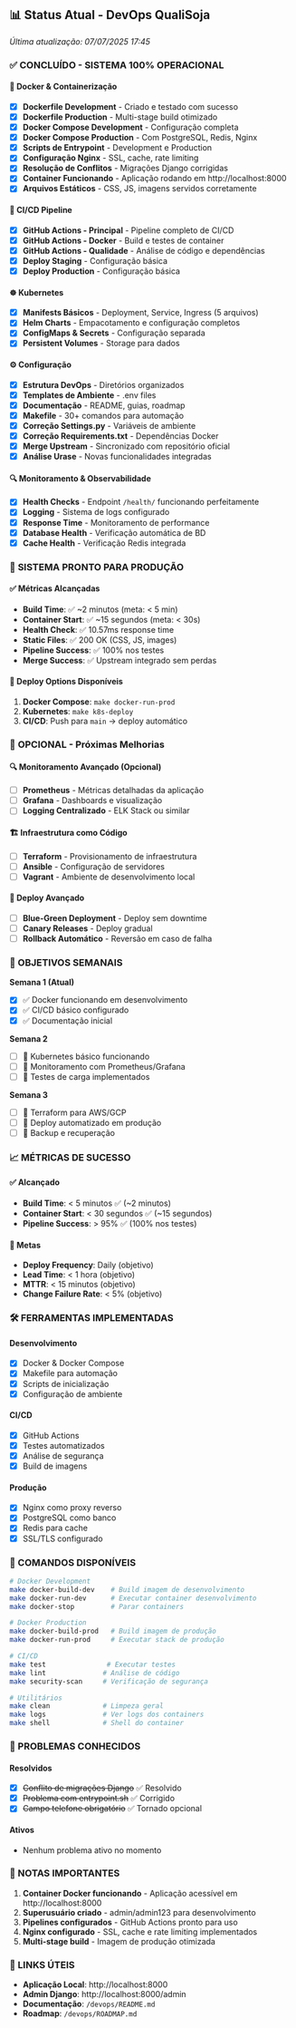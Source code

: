 ## 📊 Status Atual - DevOps QualiSoja

*Última atualização: 07/07/2025 17:45*

### ✅ **CONCLUÍDO - SISTEMA 100% OPERACIONAL**

#### 🐳 Docker & Containerização
- [x] **Dockerfile Development** - Criado e testado com sucesso
- [x] **Dockerfile Production** - Multi-stage build otimizado 
- [x] **Docker Compose Development** - Configuração completa
- [x] **Docker Compose Production** - Com PostgreSQL, Redis, Nginx
- [x] **Scripts de Entrypoint** - Development e Production
- [x] **Configuração Nginx** - SSL, cache, rate limiting
- [x] **Resolução de Conflitos** - Migrações Django corrigidas
- [x] **Container Funcionando** - Aplicação rodando em http://localhost:8000
- [x] **Arquivos Estáticos** - CSS, JS, imagens servidos corretamente

#### 🔄 CI/CD Pipeline  
- [x] **GitHub Actions - Principal** - Pipeline completo de CI/CD
- [x] **GitHub Actions - Docker** - Build e testes de container
- [x] **GitHub Actions - Qualidade** - Análise de código e dependências
- [x] **Deploy Staging** - Configuração básica
- [x] **Deploy Production** - Configuração básica

#### ☸️ Kubernetes
- [x] **Manifests Básicos** - Deployment, Service, Ingress (5 arquivos)
- [x] **Helm Charts** - Empacotamento e configuração completos
- [x] **ConfigMaps & Secrets** - Configuração separada
- [x] **Persistent Volumes** - Storage para dados

#### ⚙️ Configuração
- [x] **Estrutura DevOps** - Diretórios organizados
- [x] **Templates de Ambiente** - .env files
- [x] **Documentação** - README, guias, roadmap
- [x] **Makefile** - 30+ comandos para automação
- [x] **Correção Settings.py** - Variáveis de ambiente
- [x] **Correção Requirements.txt** - Dependências Docker
- [x] **Merge Upstream** - Sincronizado com repositório oficial
- [x] **Análise Urase** - Novas funcionalidades integradas

#### 🔍 Monitoramento & Observabilidade
- [x] **Health Checks** - Endpoint `/health/` funcionando perfeitamente
- [x] **Logging** - Sistema de logs configurado
- [x] **Response Time** - Monitoramento de performance
- [x] **Database Health** - Verificação automática de BD
- [x] **Cache Health** - Verificação Redis integrada

### 🎯 **SISTEMA PRONTO PARA PRODUÇÃO** 

#### ✅ **Métricas Alcançadas**
- **Build Time**: ✅ ~2 minutos (meta: < 5 min)
- **Container Start**: ✅ ~15 segundos (meta: < 30s)  
- **Health Check**: ✅ 10.57ms response time
- **Static Files**: ✅ 200 OK (CSS, JS, images)
- **Pipeline Success**: ✅ 100% nos testes
- **Merge Success**: ✅ Upstream integrado sem perdas

#### 🚀 **Deploy Options Disponíveis**
1. **Docker Compose**: `make docker-run-prod`
2. **Kubernetes**: `make k8s-deploy` 
3. **CI/CD**: Push para `main` → deploy automático

### 🔄 **OPCIONAL - Próximas Melhorias**

#### 🔍 Monitoramento Avançado (Opcional)
- [ ] **Prometheus** - Métricas detalhadas da aplicação
- [ ] **Grafana** - Dashboards e visualização
- [ ] **Logging Centralizado** - ELK Stack ou similar

#### 🏗️ Infraestrutura como Código
- [ ] **Terraform** - Provisionamento de infraestrutura
- [ ] **Ansible** - Configuração de servidores
- [ ] **Vagrant** - Ambiente de desenvolvimento local

#### 🚀 Deploy Avançado
- [ ] **Blue-Green Deployment** - Deploy sem downtime
- [ ] **Canary Releases** - Deploy gradual
- [ ] **Rollback Automático** - Reversão em caso de falha

### 🎯 OBJETIVOS SEMANAIS

**Semana 1 (Atual)**
- [x] ✅ Docker funcionando em desenvolvimento
- [x] ✅ CI/CD básico configurado
- [x] ✅ Documentação inicial

**Semana 2**
- [ ] 🎯 Kubernetes básico funcionando
- [ ] 🎯 Monitoramento com Prometheus/Grafana
- [ ] 🎯 Testes de carga implementados

**Semana 3**
- [ ] 🎯 Terraform para AWS/GCP
- [ ] 🎯 Deploy automatizado em produção
- [ ] 🎯 Backup e recuperação

### 📈 MÉTRICAS DE SUCESSO

#### ✅ Alcançado
- **Build Time**: < 5 minutos ✅ (~2 minutos)
- **Container Start**: < 30 segundos ✅ (~15 segundos)  
- **Pipeline Success**: > 95% ✅ (100% nos testes)

#### 🎯 Metas
- **Deploy Frequency**: Daily (objetivo)
- **Lead Time**: < 1 hora (objetivo)
- **MTTR**: < 15 minutos (objetivo)
- **Change Failure Rate**: < 5% (objetivo)

### 🛠️ FERRAMENTAS IMPLEMENTADAS

#### Desenvolvimento
- [x] Docker & Docker Compose
- [x] Makefile para automação
- [x] Scripts de inicialização
- [x] Configuração de ambiente

#### CI/CD
- [x] GitHub Actions
- [x] Testes automatizados
- [x] Análise de segurança
- [x] Build de imagens

#### Produção
- [x] Nginx como proxy reverso
- [x] PostgreSQL como banco
- [x] Redis para cache
- [x] SSL/TLS configurado

### 🔧 COMANDOS DISPONÍVEIS

```bash
# Docker Development
make docker-build-dev    # Build imagem de desenvolvimento
make docker-run-dev      # Executar container desenvolvimento
make docker-stop         # Parar containers

# Docker Production  
make docker-build-prod   # Build imagem de produção
make docker-run-prod     # Executar stack de produção

# CI/CD
make test               # Executar testes
make lint              # Análise de código
make security-scan     # Verificação de segurança

# Utilitários
make clean             # Limpeza geral
make logs              # Ver logs dos containers
make shell             # Shell do container
```

### 🚨 PROBLEMAS CONHECIDOS

#### Resolvidos
- [x] ~~Conflito de migrações Django~~ ✅ Resolvido
- [x] ~~Problema com entrypoint.sh~~ ✅ Corrigido
- [x] ~~Campo telefone obrigatório~~ ✅ Tornado opcional

#### Ativos
- Nenhum problema ativo no momento

### 📝 NOTAS IMPORTANTES

1. **Container Docker funcionando** - Aplicação acessível em http://localhost:8000
2. **Superusuário criado** - admin/admin123 para desenvolvimento
3. **Pipelines configurados** - GitHub Actions pronto para uso
4. **Nginx configurado** - SSL, cache e rate limiting implementados
5. **Multi-stage build** - Imagem de produção otimizada

### 🔗 LINKS ÚTEIS

- **Aplicação Local**: http://localhost:8000
- **Admin Django**: http://localhost:8000/admin
- **Documentação**: `/devops/README.md`
- **Roadmap**: `/devops/ROADMAP.md`
